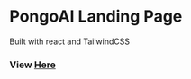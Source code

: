 # PongoAI Landing Page

Built with react and TailwindCSS

### View <a href="https://calebjohn24.github.io/PongoAI_Landing/">Here</a>
